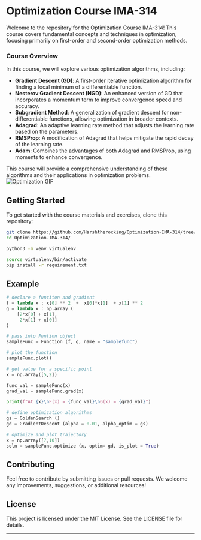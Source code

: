 # Optimization Course IMA-314

Welcome to the repository for the Optimization Course IMA-314! This course covers fundamental concepts and techniques in optimization, focusing primarily on first-order and second-order optimization methods.

### Course Overview

In this course, we will explore various optimization algorithms, including:

- **Gradient Descent (GD)**: A first-order iterative optimization algorithm for finding a local minimum of a differentiable function.
- **Nesterov Gradient Descent (NGD)**: An enhanced version of GD that incorporates a momentum term to improve convergence speed and accuracy.
- **Subgradient Method**: A generalization of gradient descent for non-differentiable functions, allowing optimization in broader contexts.
- **Adagrad**: An adaptive learning rate method that adjusts the learning rate based on the parameters.
- **RMSProp**: A modification of Adagrad that helps mitigate the rapid decay of the learning rate.
- **Adam**: Combines the advantages of both Adagrad and RMSProp, using moments to enhance convergence. 

This course will provide a comprehensive understanding of these algorithms and their applications in optimization problems.
![Optimization GIF](http://gifgifs.com/animations/transportation/rockets-and-shuttles/Large_rocket.gif)  <!-- Replace with a relevant GIF URL -->

## Getting Started

To get started with the course materials and exercises, clone this repository:

```bash
git clone https://github.com/Harshtherocking/Optimization-IMA-314/tree/main
cd Optimization-IMA-314/

python3 -m venv virtualenv

source virtualenv/bin/activate
pip install -r requirement.txt
```

## Example
```python
# declare a funciton and gradient 
f = lambda x : x[0] ** 2  +  x[0]*x[1]  + x[1] ** 2
g = lambda x : np.array (
    [2*x[0] + x[1],
     2*x[1] + x[0]]
)
```

```python
# pass into Funtion object
sampleFunc = Function (f, g, name = "samplefunc")

# plot the function
sampleFunc.plot()
```

```python
# get value for a specific point
x = np.array([5,2])

func_val = sampleFunc(x)
grad_val = sampleFunc.grad(x)

print(f"At {x}\nF(x) = {func_val}\nG(x) = {grad_val}")
```

```python
# define optimization algorithms
gs = GoldenSearch ()
gd = GradientDescent (alpha = 0.01, alpha_optim = gs)

# optimize and plot trajectory
x = np.array([7,10])
soln = sampleFunc.optimize (x, optim= gd, is_plot = True)
```


## Contributing

Feel free to contribute by submitting issues or pull requests. We welcome any improvements, suggestions, or additional resources!

## License

This project is licensed under the MIT License. See the LICENSE file for details.

---
